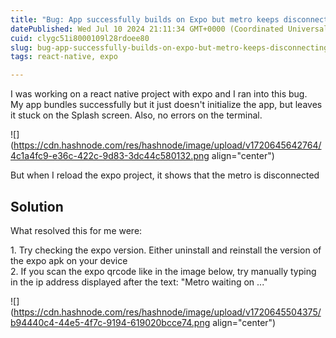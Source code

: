 ```yaml
---
title: "Bug: App successfully builds on Expo but metro keeps disconnecting"
datePublished: Wed Jul 10 2024 21:11:34 GMT+0000 (Coordinated Universal Time)
cuid: clygc51i8000109l28rdoee80
slug: bug-app-successfully-builds-on-expo-but-metro-keeps-disconnecting
tags: react-native, expo

---
```


I was working on a react native project with expo and I ran into this bug.  
My app bundles successfully but it just doesn't initialize the app, but leaves it stuck on the Splash screen. Also, no errors on the terminal.

![](https://cdn.hashnode.com/res/hashnode/image/upload/v1720645642764/4c1a4fc9-e36c-422c-9d83-3dc44c580132.png align="center")

  
But when I reload the expo project, it shows that the metro is disconnected

## Solution

What resolved this for me were:

1\. Try checking the expo version. Either uninstall and reinstall the version of the expo apk on your device  
2\. If you scan the expo qrcode like in the image below, try manually typing in the ip address displayed after the text: "Metro waiting on ..."  

![](https://cdn.hashnode.com/res/hashnode/image/upload/v1720645504375/b94440c4-44e5-4f7c-9194-619020bcce74.png align="center")